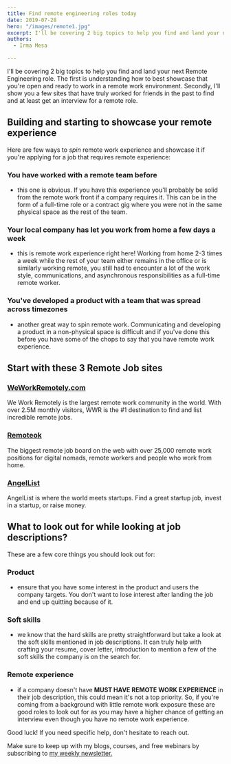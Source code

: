 ```yaml
---
title: Find remote engineering roles today
date: 2019-07-28
hero: "/images/remote1.jpg"
excerpt: I'll be covering 2 big topics to help you find and land your next Remote Engineering role.
authors:
  - Irma Mesa

---
```


I'll be covering 2 big topics to help you find and land your next Remote Engineering role. The first is understanding how to best showcase that you're open and ready to work in a remote work environment. Secondly, I'll show you a few sites that have truly worked for friends in the past to find and at least get an interview for a remote role.

## Building and starting to showcase your remote experience

Here are few ways to _spin_ remote work experience and showcase it if you're applying for a job that requires remote experience:

###  You have worked with a remote team before

- this one is obvious. If you have this experience you'll probably be solid from the remote work front if a company requires it. This can be in the form of a full-time role or a contract gig where you were not in the same physical space as the rest of the team.

### Your local company has let you work from home a few days a week

- this is remote work experience right here! Working from home 2-3 times a week while the rest of your team either remains in the office or is similarly working remote, you still had to encounter a lot of the work style, communications, and asynchronous responsibilities as a full-time remote worker.

### You've developed a product with a team that was spread across timezones

- another great way to spin remote work. Communicating and developing a product in a non-physical space is difficult and if you've done this before you have some of the chops to say that you have remote work experience.

## Start with these 3 Remote Job sites

### [WeWorkRemotely.com](https://weworkremotely.com/)

We Work Remotely is the largest remote work community in the world. With over 2.5M monthly visitors, WWR is the #1 destination to find and list incredible remote jobs.

### [Remoteok](https://remoteok.io/)

The biggest remote job board on the web with over 25,000 remote work positions for digital nomads, remote workers and people who work from home.

### [AngelList](https://angel.co/)

AngelList is where the world meets startups. Find a great startup job, invest in a startup, or raise money.

## What to look out for while looking at job descriptions?

These are a few core things you should look out for:

### Product 

- ensure that you have some interest in the product and users the company targets. You don't want to lose interest after landing the job and end up quitting because of it.

### Soft skills

- we know that the hard skills are pretty straightforward but take a look at the soft skills mentioned in job descriptions. It can truly help with crafting your resume, cover letter, introduction to mention a few of the soft skills the company is on the search for.

### Remote experience

- if a company doesn't have **MUST HAVE REMOTE WORK EXPERIENCE** in their job description, this could mean it's not a top priority. So, if you're coming from a background with little remote work exposure these are good roles to look out for as you may have a higher chance of getting an interview even though you have no remote work experience.

Good luck! If you need specific help, don't hesitate to reach out.

Make sure to keep up with my blogs, courses, and free webinars by subscribing to [my weekly newsletter.](https://theremotenewbie.substack.com)
